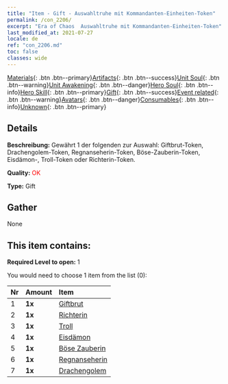 ```yaml
---
title: "Item - Gift - Auswahltruhe mit Kommandanten-Einheiten-Token"
permalink: /con_2206/
excerpt: "Era of Chaos  Auswahltruhe mit Kommandanten-Einheiten-Token"
last_modified_at: 2021-07-27
locale: de
ref: "con_2206.md"
toc: false
classes: wide
---
```

 [Materials](/ItemsDE/){: .btn .btn--primary}[Artifacts](/ItemsDE/Artifacts/){: .btn .btn--success}[Unit Soul](/ItemsDE/UnitSoul/){: .btn .btn--warning}[Unit Awakening](/ItemsDE/UnitAwakening/){: .btn .btn--danger}[Hero Soul](/ItemsDE/HeroSoul/){: .btn .btn--info}[Hero Skill](/ItemsDE/HeroSkill/){: .btn .btn--primary}[Gift](/ItemsDE/Gift/){: .btn .btn--success}[Event related](/ItemsDE/Events/){: .btn .btn--warning}[Avatars](/ItemsDE/Avatars/){: .btn .btn--danger}[Consumables](/ItemsDE/Consumables/){: .btn .btn--info}[Unknown](/ItemsDE/Unknown/){: .btn .btn--primary}

## Details
 **Beschreibung:** Gewährt 1 der folgenden zur Auswahl: Giftbrut-Token, Drachengolem-Token, Regnanseherin-Token, Böse-Zauberin-Token, Eisdämon-, Troll-Token oder Richterin-Token.

 **Quality:** <span style="color: #FF0000">OK</span>

 **Type:** Gift

## Gather

  None

## This item contains:

 **Required Level to open:** 1

 You would need to choose 1 item from the list (0):

  | Nr | Amount |     Item    |
  |:---|:-------|:------------|
  | 1 |  **1x** | [Giftbrut](/ItemsDE/unt_234/) |  | 
  | 2 |  **1x** | [Richterin](/ItemsDE/unt_198/) |  | 
  | 3 |  **1x** | [Troll](/ItemsDE/unt_225/) |  | 
  | 4 |  **1x** | [Eisdämon](/ItemsDE/unt_269/) |  | 
  | 5 |  **1x** | [Böse Zauberin](/ItemsDE/unt_252/) |  | 
  | 6 |  **1x** | [Regnanseherin](/ItemsDE/unt_279/) |  | 
  | 7 |  **1x** | [Drachengolem](/ItemsDE/unt_243/) |  | 
